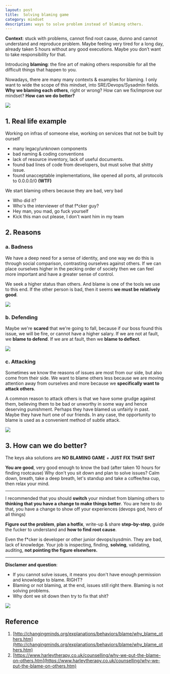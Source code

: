 ```yaml
---
layout: post
title:  Solving blaming game
category: mindset
description: ways to solve problem instead of blaming others.
---
```


**Context**: stuck with problems, cannot find root cause, dunno and cannot understand and reproduce problem. Maybe feeling very tired for a long day, already taken 5 hours without any good executions. Maybe you don’t want to take responsibility for that.

Introducing **blaming**: the fine art of making others responsible for all the difficult things that happen to you.

Nowadays, there are many many contexts & examples for blaming. I only want to wide the scope of this mindset, into SRE/Devops/Sysadmin fields. **Why we blaming each others**, right or wrong? How can we fix/improve our mindset? **How can we do better?**

![](https://imgs.xkcd.com/comics/blame_2x.png)

<!--description-->

## 1. Real life example

Working on infras of someone else, working on services that not be built by ourself
- many legacy/unknown components
- bad naming & coding conventions
- lack of resource inventory, lack of useful documents.
- found bad lines of code from developers, but must solve that shitty issue.
- found unacceptable implementations, like opened all ports, all protocols to 0.0.0.0/0 **(WTF)** 

We start blaming others because they are bad, very bad 
- Who did it?
- Who's the interviewer of that f*cker guy?
- Hey man, you mad, go fuck yourself
- Kick this man out please, I don't want him in my team

## 2. Reasons

### a. Badness

We have a deep need for a sense of identity, and one way we do this is through social comparison, contrasting ourselves against others. 
If we can place ourselves higher in the pecking order of society then we can feel more important and have a greater sense of control.

We seek a higher status than others. And blame is one of the tools we use to this end. If the other person is bad, then it seems **we must be relatively good**.

![](https://media.giphy.com/media/xzMs8O1KQh17i/giphy.gif)

### b. Defending

Maybe we're **scared** that we're going to fall, because if our boss found this issue, we will be fire, or cannot have a higher salary. If we are not at fault, we **blame to defend**. If we are at fault, then we **blame to deflect**.

![](https://media.giphy.com/media/3o6vXSO55Ib7Tm4NLW/giphy.gif)

### c. Attacking 

Sometimes we know the reasons of issues are most from our side, but also come from their side.
We want to blame others less because we are moving attention away from ourselves and more because we **specifically want to attack others**.

A common reason to attack others is that we have some grudge against them, believing them to be bad or unworthy in some way and hence deserving punishment. Perhaps they have blamed us unfairly in past. Maybe they have hurt one of our friends. In any case, the opportunity to blame is used as a convenient method of subtle attack.

![](https://media.giphy.com/media/xT39D97sOyaJ8CJlD2/giphy.gif)

## 3. How can we do better?

The keys aka solutions are **NO BLAMING GAME** + **JUST FIX THAT SHIT**

**You are good**, very good enough to know the bad (after taken 10 hours for finding rootcause)
Why don't you sit down and plan to solve issues?
Calm down, breath, take a deep breath, let's standup and take a coffee/tea cup, then relax your mind.

---
I recommended that you should **switch** your mindset from blaming others to **thinking that you have a change to make things better**. You are here to do that, you have a change to show off your experiences (devops god, hero of all things)

**Figure out the problem**, **plan a hotfix**, write-up & share **step-by-step**, guide the fucker to understand and **how to find root cause**.

Even the f*cker is developer or other junior devops/sysdmin. They are bad, lack of knowledge.
Your job is inspecting, finding, **solving**, validating, auditing, **not pointing the figure elsewhere.**

---


**Disclamer and question**:

- If you cannot solve issues, it means you don't have enough permission and knowledge to blame. RIGHT?
- Blaming or not blaming, at the end, issues still right there. Blaming is not solving problems.
- Why dont we sit down then try to fix that shit?

![](https://media.giphy.com/media/l4q8gzOgUQIy7Ml44/giphy.gif)

## Reference

1. [http://changingminds.org/explanations/behaviors/blame/why_blame_others.htm](http://changingminds.org/explanations/behaviors/blame/why_blame_others.htm)
2. [https://www.harleytherapy.co.uk/counselling/why-we-put-the-blame-on-others.htm](https://www.harleytherapy.co.uk/counselling/why-we-put-the-blame-on-others.htm)
